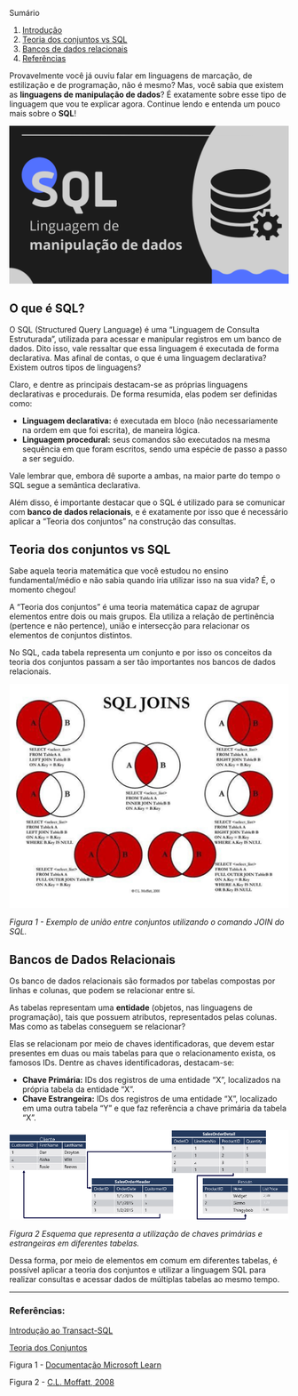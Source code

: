 Sumário
 1. [Introdução](#introducao)
 2. [Teoria dos conjuntos vs SQL](#teoria-conjuntos-vs-sql)
 3. [Bancos de dados relacionais](#bancos-de-dados-relacionais)
 4. [Referências](#referencias)

Provavelmente você já ouviu falar em linguagens de marcação, de estilização e de programação, não é mesmo? Mas, você sabia que existem as **linguagens de manipulação de dados**? É exatamente sobre esse tipo de linguagem que vou te explicar agora. Continue lendo e entenda um pouco mais sobre o **SQL**!

![SQL - Linguagem de manipulação de dados](./images/banco-dados.png)

<div id='introducao'></div>

## O que é SQL?

O SQL (Structured Query Language) é uma “Linguagem de Consulta Estruturada”, utilizada para acessar e manipular registros em um banco de dados. Dito isso, vale ressaltar que essa linguagem é executada de forma declarativa. Mas afinal de contas, o que é uma linguagem declarativa? Existem outros tipos de linguagens? 

Claro, e dentre as principais destacam-se as próprias linguagens declarativas e procedurais. De forma resumida, elas podem ser definidas como:

* **Linguagem declarativa:** é executada em bloco (não necessariamente na ordem em que foi escrita), de maneira lógica.
* **Linguagem procedural:** seus comandos são executados na mesma sequência em que foram escritos, sendo uma espécie de passo a passo a ser seguido.

Vale lembrar que, embora dê suporte a ambas, na maior parte do tempo o SQL segue a semântica declarativa.

Além disso, é importante destacar que o SQL é utilizado para se comunicar com **banco de dados relacionais**, e é exatamente por isso que é necessário aplicar a “Teoria dos conjuntos” na construção das consultas.

<div id='teoria-conjuntos-vs-sql'></div>

## Teoria dos conjuntos vs SQL

Sabe aquela teoria matemática que você estudou no ensino fundamental/médio e não sabia quando iria utilizar isso na sua vida? É, o momento chegou!

A “Teoria dos conjuntos” é uma teoria matemática capaz de agrupar elementos entre dois ou mais grupos. Ela utiliza a relação de pertinência (pertence e não pertence), união e intersecção para relacionar os elementos de conjuntos distintos.

No SQL, cada tabela representa um conjunto e por isso os conceitos da teoria dos conjuntos passam a ser tão importantes nos bancos de dados relacionais.

![Exemplos de joins no SQL](./images/SQL-Joins.jpg)

*Figura 1 - Exemplo de união entre conjuntos utilizando o comando JOIN do SQL.*

<div id='bancos-de-dados-relacionais'></div> 

## Bancos de Dados Relacionais

Os banco de dados relacionais são formados por tabelas compostas por linhas e colunas, que podem se relacionar entre si.

As tabelas representam uma **entidade** (objetos, nas linguagens de programação), tais que possuem atributos, representados pelas colunas. Mas como as tabelas conseguem se relacionar?

Elas se relacionam por meio de chaves identificadoras, que devem estar presentes em duas ou mais tabelas para que o relacionamento exista, os famosos IDs. Dentre as chaves identificadoras, destacam-se:

* **Chave Primária:** IDs dos registros de uma entidade “X”, localizados na própria tabela da entidade “X”.
* **Chave Estrangeira:** IDs dos registros de uma entidade “X”, localizado em uma outra tabela “Y” e que faz referência a chave primária da tabela “X”.

![Exemplos de chaves primárias e chaves extrangeiras no SQL](./images/relational-database.png)

*Figura 2 Esquema que representa a utilização de chaves primárias e estrangeiras em diferentes tabelas.*

Dessa forma, por meio de elementos em comum em diferentes tabelas, é possível aplicar a teoria dos conjuntos e utilizar a linguagem SQL para realizar consultas e acessar dados de múltiplas tabelas ao mesmo tempo.

---

<div id='referencias'></div> 

### Referências:

[Introdução ao Transact-SQL](https://docs.microsoft.com/pt-br/learn/modules/introduction-to-transact-sql/)

[Teoria dos Conjuntos](https://www.todamateria.com.br/teoria-dos-conjuntos/)

Figura 1 - [Documentação Microsoft Learn](https://docs.microsoft.com/pt-br/learn/wwl-data-ai/introduction-to-transact-sql/media/relational-database.png)

Figura 2 - [C.L. Moffatt, 2008](https://www.codeproject.com/KB/database/Visual_SQL_Joins/Visual_SQL_JOINS_V2.png)
